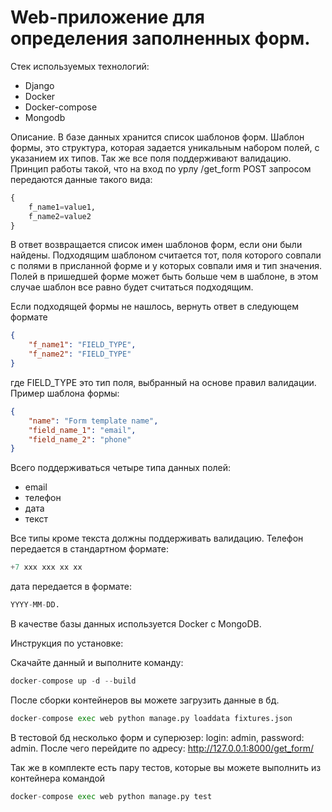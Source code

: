 # Web-приложение для определения заполненных форм.

Стек используемых технологий:
* Django
* Docker
* Docker-compose
* Mongodb

Описание.
В базе данных хранится список шаблонов форм. Шаблон формы, это структура, которая задается уникальным набором полей, с указанием их типов.
Так же все поля поддерживают валидацию. Принцип работы такой, что на вход по урлу /get_form POST запросом передаются данные такого вида:

```python
{
    f_name1=value1,
    f_name2=value2
}
```

В ответ возвращается список имен шаблонов форм, если они были найдены.
Подходящим шаблоном считается тот, поля которого совпали с полями в присланной форме и у которых совпали имя и тип значения. Полей в пришедшей форме может быть больше чем в шаблоне, в этом случае шаблон все равно будет считаться подходящим.

Если подходящей формы не нашлось, вернуть ответ в следующем формате
```json
{
    "f_name1": "FIELD_TYPE",
    "f_name2": "FIELD_TYPE"
}

```
где FIELD_TYPE это тип поля, выбранный на основе правил валидации.
Пример шаблона формы:

```json
{
    "name": "Form template name",
    "field_name_1": "email",
    "field_name_2": "phone"
}
```

Всего поддерживаться четыре типа данных полей: 
* email
* телефон
* дата
* текст

Все типы кроме текста должны поддерживать валидацию. Телефон передается в стандартном формате:
```python
+7 xxx xxx xx xx
```
дата передается в формате:
```python
YYYY-MM-DD.
```
В качестве базы данных используется Docker с MongoDB.

Инструкция по установке:

Скачайте данный и выполните команду:
```python
docker-compose up -d --build
```
После сборки контейнеров вы можете загрузить данные в бд. 
```python
docker-compose exec web python manage.py loaddata fixtures.json
```
В тестовой бд несколько форм и суперюзер: login: admin, password: admin.
После чего перейдите по адресу: http://127.0.0.1:8000/get_form/

Так же в комплекте есть пару тестов, которые вы можете выполнить из контейнера командой
```python
docker-compose exec web python manage.py test
```





